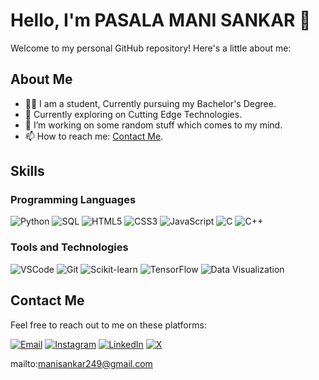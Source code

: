 # Hello, I'm PASALA MANI SANKAR 👋

Welcome to my personal GitHub repository! Here's a little about me:

## About Me
- 👨‍💻 I am a student, Currently pursuing my Bachelor's Degree.
- 🌱 Currently exploring on Cutting Edge Technologies.
- 🔭 I’m working on some random stuff which comes to my mind.
- 📫 How to reach me: [Contact Me](#contact-me).

## Skills

### Programming Languages
![Python](https://img.shields.io/badge/Python-3776AB?style=for-the-badge&logo=python&logoColor=white)
![SQL](https://img.shields.io/badge/SQL-4479A1?style=for-the-badge&logo=postgresql&logoColor=white)
![HTML5](https://img.shields.io/badge/HTML5-E34F26?style=for-the-badge&logo=html5&logoColor=white)
![CSS3](https://img.shields.io/badge/CSS3-1572B6?style=for-the-badge&logo=css3&logoColor=white)
![JavaScript](https://img.shields.io/badge/JavaScript-F7DF1E?style=for-the-badge&logo=javascript&logoColor=black)
![C](https://img.shields.io/badge/C-A8B9CC?style=for-the-badge&logo=c&logoColor=white)
![C++](https://img.shields.io/badge/C%2B%2B-00599C?style=for-the-badge&logo=c%2B%2B&logoColor=white)

### Tools and Technologies
![VSCode](https://img.shields.io/badge/VSCode-007ACC?style=for-the-badge&logo=visual-studio-code&logoColor=white)
![Git](https://img.shields.io/badge/Git-F05032?style=for-the-badge&logo=git&logoColor=white)
![Scikit-learn](https://img.shields.io/badge/Scikit--learn-F7931E?style=for-the-badge&logo=scikit-learn&logoColor=black)
![TensorFlow](https://img.shields.io/badge/TensorFlow-FF6F00?style=for-the-badge&logo=tensorflow&logoColor=white)
![Data Visualization](https://img.shields.io/badge/Data%20Visualization-4CAF50?style=for-the-badge&logo=tableau&logoColor=white)

## Contact Me

Feel free to reach out to me on these platforms:

[![Email](https://img.shields.io/badge/Email-D14836?style=for-the-badge&logo=gmail&logoColor=white)](mailto:manisankar249@gmail.com)
[![Instagram](https://img.shields.io/badge/Instagram-E4405F?style=for-the-badge&logo=instagram&logoColor=white)](https://www.instagram.com/mani_sankar_pasala/)
[![LinkedIn](https://img.shields.io/badge/LinkedIn-0077B5?style=for-the-badge&logo=linkedin&logoColor=white)](https://www.linkedin.com/in/mani-sankar-pasala/)
[![X](https://img.shields.io/badge/Twitter-000000?style=for-the-badge&logo=x&logoColor=white)](https://x.com/manisankar269)

mailto:manisankar249@gmail.com
